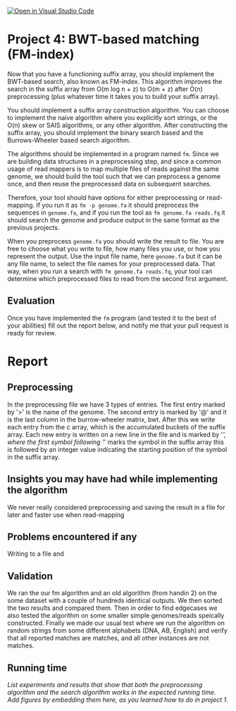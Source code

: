 [![Open in Visual Studio Code](https://classroom.github.com/assets/open-in-vscode-c66648af7eb3fe8bc4f294546bfd86ef473780cde1dea487d3c4ff354943c9ae.svg)](https://classroom.github.com/online_ide?assignment_repo_id=9215130&assignment_repo_type=AssignmentRepo)
# Project 4: BWT-based matching (FM-index)

Now that you have a functioning suffix array, you should implement the BWT-based search, also known as FM-index. This algorithm improves the search in the suffix array from O(m log n + z) to O(m + z) after O(n) preprocessing (plus whatever time it takes you to build your suffix array).

You should implement a suffix array construction algorithm. You can choose to implement the naive algorithm where you explicitly sort strings, or the O(n) skew or SAIS algorithms, or any other algorithm. After constructing the suffix array, you should implement the binary search based and the Burrows-Wheeler based search algorithm.

The algorithms should be implemented in a program named `fm`. Since we are building data structures in a preprocessing step, and since a common usage of read mappers is to map multiple files of reads against the same genome, we should build the tool such that we can preprocess a genome once, and then reuse the preprocessed data on subsequent searches.

Therefore, your tool should have options for either preprocessing or read-mapping. If you run it as `fm -p genome.fa` it should preprocess the sequences in `genome.fa`, and if you run the tool as  `fm genome.fa reads.fq` it should search the genome and produce output in the same format as the previous projects.

When you preprocess `genome.fa` you should write the result to file. You are free to choose what you write to file, how many files you use, or how you represent the output. Use the input file name, here `genome.fa` but it can be any file name, to select the file names for your preprocessed data. That way, when you run a search with `fm genome.fa reads.fq`, your tool can determine which preprocessed files to read from the second first argument.

## Evaluation

Once you have implemented the `fm` program (and tested it to the best of your abilities) fill out the report below, and notify me that your pull request is ready for review.

# Report

## Preprocessing

In the preprocessing file we have 3 types of entries. The first entry marked by '>' is the name of the genome. The second entry is marked by '@' and it is the last column in the burrow-wheeler matrix, bwt. After this we write each entry from the c array, which is the accumulated buckets of the suffix array. Each new entry is written on a new line in the file and is marked by '*', where the first symbol following '*' marks the symbol in the suffix array this is followed by an integer value indicating the starting position of the symbol in the suffix array.


## Insights you may have had while implementing the algorithm

We never really considered preprocessing and saving the result in a file for later and faster use when read-mapping


## Problems encountered if any
Writing to a file and 

## Validation

We ran the our fm algorithm and an old algorithm (from handin 2) on the some dataset with a couple of hundreds identical outputs. We then sorted the two results and compared them. 
Then in order to find edgecases we also tested the algorithm on some smaller simple genomes/reads speically constructed.
Finally we made our usual test where we run the algorithm on random strings from some different alphabets (DNA, AB, English) and verify that all reported matches are matches, and all other instances are not matches.

## Running time

*List experiments and results that show that both the preprocessing algorithm and the search algorithm works in the expected running time. Add figures by embedding them here, as you learned how to do in project 1.*
